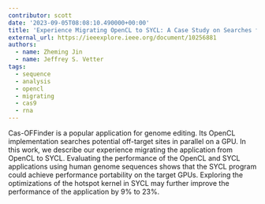 ```yaml
---
contributor: scott
date: '2023-09-05T08:08:10.490000+00:00'
title: 'Experience Migrating OpenCL to SYCL: A Case Study on Searches for Potential Off-Target Sites of Cas9 RNA-Guided Endonucleases on AMD GPUs'
external_url: https://ieeexplore.ieee.org/document/10256881
authors:
  - name: Zheming Jin
  - name: Jeffrey S. Vetter
tags:
  - sequence
  - analysis
  - opencl
  - migrating
  - cas9
  - rna
---
```


Cas-OFFinder is a popular application for genome editing. Its OpenCL implementation searches potential off-target sites
in parallel on a GPU. In this work, we describe our experience migrating the application from OpenCL to SYCL. Evaluating
the performance of the OpenCL and SYCL applications using human genome sequences shows that the SYCL program could
achieve performance portability on the target GPUs. Exploring the optimizations of the hotspot kernel in SYCL may
further improve the performance of the application by 9% to 23%.
